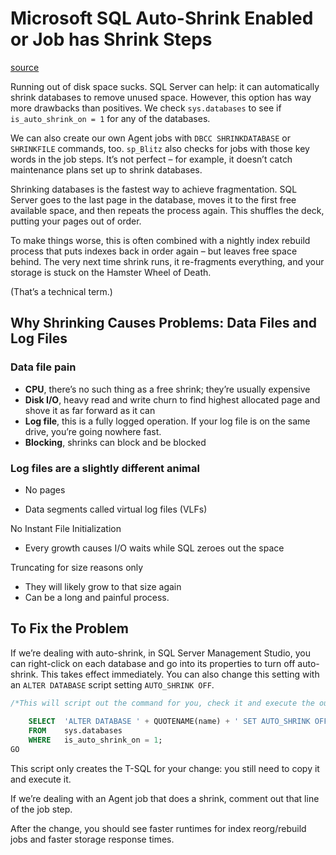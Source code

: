 # Microsoft SQL Auto-Shrink Enabled or Job has Shrink Steps

[source](https://www.brentozar.com/blitz/auto-shrink-enabled/)

Running out of disk space sucks.  SQL Server can help: it can automatically shrink databases to remove unused space.  However, this option has way more drawbacks than positives.  We check `sys.databases` to see if `is_auto_shrink_on = 1` for any of the databases.

We can also create our own Agent jobs with `DBCC SHRINKDATABASE` or `SHRINKFILE` commands, too.  `sp_Blitz` also checks for jobs with those key words in the job steps.  It’s not perfect – for example, it doesn’t catch maintenance plans set up to shrink databases.

Shrinking databases is the fastest way to achieve fragmentation.  SQL Server goes to the last page in the database, moves it to the first free available space, and then repeats the process again.  This shuffles the deck, putting your pages out of order.

To make things worse, this is often combined with a nightly index rebuild process that puts indexes back in order again – but leaves free space behind.  The very next time shrink runs, it re-fragments everything, and your storage is stuck on the Hamster Wheel of Death.

(That’s a technical term.)

## Why Shrinking Causes Problems: Data Files and Log Files

### Data file pain

- **CPU**, there’s no such thing as a free shrink; they’re usually expensive
- **Disk I/O**, heavy read and write churn to find highest allocated page and shove it as far forward as it can
- **Log file**, this is a fully logged operation. If your log file is on the same drive, you’re going nowhere fast.
- **Blocking**, shrinks can block and be blocked
  
### Log files are a slightly different animal

- No pages

- Data segments called virtual log files (VLFs)

No Instant File Initialization

- Every growth causes I/O waits while SQL zeroes out the space

Truncating for size reasons only

- They will likely grow to that size again
- Can be a long and painful process.

## To Fix the Problem

If we’re dealing with auto-shrink, in SQL Server Management Studio, you can right-click on each database and go into its properties to turn off auto-shrink.  This takes effect immediately. You can also change this setting with an `ALTER DATABASE` script setting `AUTO_SHRINK OFF`.

```sql
/*This will script out the command for you, check it and execute the output */
 
    SELECT  'ALTER DATABASE ' + QUOTENAME(name) + ' SET AUTO_SHRINK OFF WITH NO_WAIT;' AS [To Execute]
    FROM    sys.databases
    WHERE   is_auto_shrink_on = 1;
GO
```

This script only creates the T-SQL for your change: you still need to copy it and execute it.

If we’re dealing with an Agent job that does a shrink, comment out that line of the job step.

After the change, you should see faster runtimes for index reorg/rebuild jobs and faster storage response times.